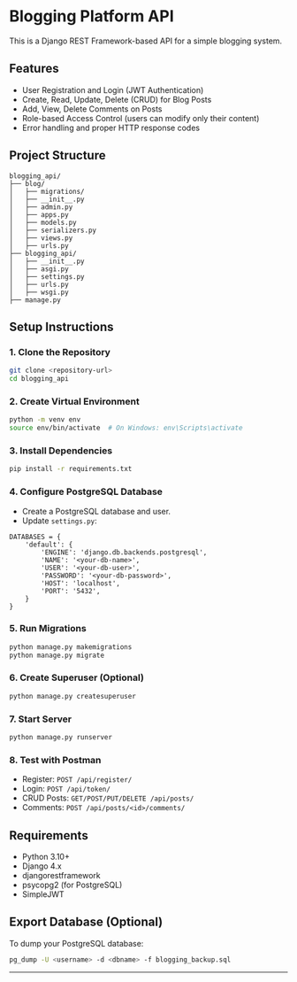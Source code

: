 
# Blogging Platform API

This is a Django REST Framework-based API for a simple blogging system.

##  Features

- User Registration and Login (JWT Authentication)
- Create, Read, Update, Delete (CRUD) for Blog Posts
- Add, View, Delete Comments on Posts
- Role-based Access Control (users can modify only their content)
- Error handling and proper HTTP response codes

##  Project Structure

```
blogging_api/
├── blog/
│   ├── migrations/
│   ├── __init__.py
│   ├── admin.py
│   ├── apps.py
│   ├── models.py
│   ├── serializers.py
│   ├── views.py
│   ├── urls.py
├── blogging_api/
│   ├── __init__.py
│   ├── asgi.py
│   ├── settings.py
│   ├── urls.py
│   ├── wsgi.py
├── manage.py
```

##  Setup Instructions

### 1. Clone the Repository

```bash
git clone <repository-url>
cd blogging_api
```

### 2. Create Virtual Environment

```bash
python -m venv env
source env/bin/activate  # On Windows: env\Scripts\activate
```

### 3. Install Dependencies

```bash
pip install -r requirements.txt
```

### 4. Configure PostgreSQL Database

- Create a PostgreSQL database and user.
- Update `settings.py`:

```
DATABASES = {
    'default': {
        'ENGINE': 'django.db.backends.postgresql',
        'NAME': '<your-db-name>',
        'USER': '<your-db-user>',
        'PASSWORD': '<your-db-password>',
        'HOST': 'localhost',
        'PORT': '5432',
    }
}
```

### 5. Run Migrations

```bash
python manage.py makemigrations
python manage.py migrate
```

### 6. Create Superuser (Optional)

```bash
python manage.py createsuperuser
```

### 7. Start Server

```bash
python manage.py runserver
```

### 8. Test with Postman

- Register: `POST /api/register/`
- Login: `POST /api/token/`
- CRUD Posts: `GET/POST/PUT/DELETE /api/posts/`
- Comments: `POST /api/posts/<id>/comments/`

##  Requirements

- Python 3.10+
- Django 4.x
- djangorestframework
- psycopg2 (for PostgreSQL)
- SimpleJWT

##  Export Database (Optional)

To dump your PostgreSQL database:

```bash
pg_dump -U <username> -d <dbname> -f blogging_backup.sql
```

---
